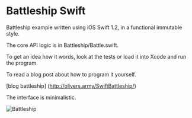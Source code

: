 # Battleship Swift

Battleship example written using iOS Swift 1.2, in a functional immutable style.

The core API logic is in Battleship/Battle.swift.

To get an idea how it words, look at the tests or load it into Xcode and run the program.

To read a blog post about how to program it yourself.

[blog battleship] (http://olivers.army/SwiftBattleship/)

The interface is minimalistic.

![Battleship](https://github.com/oliversarmy/Battleship/raw/master/assets/battleImage.png)

